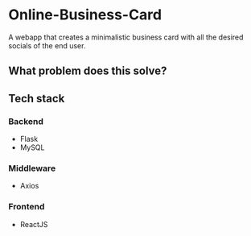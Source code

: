 # Online-Business-Card

A webapp that creates a minimalistic business card with all the desired socials of the end user. 

## What problem does this solve?

## Tech stack

### Backend

- Flask
- MySQL

### Middleware

- Axios

### Frontend
- ReactJS